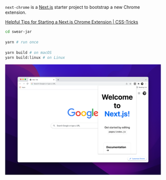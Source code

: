 `next-chrome` is a [Next.js](https://nextjs.org/) starter project to bootstrap a new Chrome extension.

[Helpful Tips for Starting a Next.js Chrome Extension | CSS-Tricks](https://css-tricks.com/nextjs-chrome-extension-starter/)

```sh
cd swear-jar

yarn # run once

yarn build # on macOS
yarn build:linux # on Linux
```

![Screenshot](./screenshot.png)
